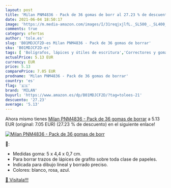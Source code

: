 ```yaml
---
layout: post
title: 'Milan PNM4836 - Pack de 36 gomas de borr al 27.23 % de descuento'
date: 2021-06-04 18:50:17
image: 'https://m.media-amazon.com/images/I/31reqjxjlfL._SL500_._SL400_.jpg'
comments: true
category: ofertas
author: 'tole.es'
slug: 'B01MDJCF2D-es Milan PNM4836 - Pack de 36 gomas de borrar'
sku: 'B01MDJCF2D-es'
tags: [ 'Bolígrafos, lápices y útiles de escritura','Correctores y gomas de borrar','Gomas de borrar','Oficina y papelería','borrar','de','gomas','milan', ]
actualPrice: 5.13 EUR
currency: EUR
price: 5.13
comparePrice: 7.05 EUR
prodname: 'Milan PNM4836 - Pack de 36 gomas de borrar'
country: 'es'
flag: '🇪🇸'
brand: 'MILAN'
buyurl: 'https://www.amazon.es/dp/B01MDJCF2D/?tag=tolees-21'
descuento: '27.23'
average: '5.13'
---
```


Ahora mismo tienes [Milan PNM4836 - Pack de 36 gomas de borrar](https://www.amazon.es/dp/B01MDJCF2D/?tag=tolees-21) a 5.13 EUR (original: 7.05 EUR) (27.23 %  de descuento) en el siguiente enlace!

[![Milan PNM4836 - Pack de 36 gomas de borr](https://m.media-amazon.com/images/I/31reqjxjlfL._SL500_._SL400_.jpg)](https://www.amazon.es/dp/B01MDJCF2D/?tag=tolees-21)

🔎:

- Medidas goma: 5 x 4,4 x 0,7 cm.
- Para borrar trazos de lápices de grafito sobre toda clase de papeles.
- Indicada para dibujo lineal y borrado preciso.
- Colores: blanco, rosa, azul. 

[🛒 Visítala!!!](https://www.amazon.es/dp/B01MDJCF2D/?tag=tolees-21)
